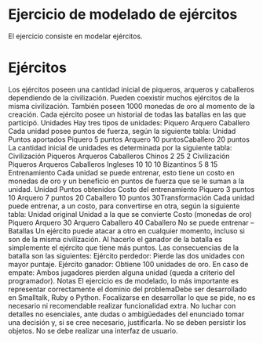 # Ejercicio de modelado de ejércitos
El ejercicio consiste en modelar ejércitos.

# Ejércitos
Los ejércitos poseen una cantidad inicial de piqueros, arqueros y caballeros dependiendo
de la civilización. Pueden coexistir muchos ejércitos de la misma civilización.
También poseen 1000 monedas de oro al momento de la creación.
Cada ejército posee un historial de todas las batallas en las que participó.
Unidades
Hay tres tipos de unidades:
Piquero
Arquero
Caballero
Cada unidad posee puntos de fuerza, según la siguiente tabla:
Unidad Puntos aportados
Piquero 5 puntos
Arquero 10 puntosCaballero 20 puntos
La cantidad inicial de unidades es determinada por la siguiente tabla:
Civilización Piqueros Arqueros Caballeros
Chinos 2 25 2
Civilización Piqueros Arqueros Caballeros
Ingleses 10 10 10
Bizantinos 5 8 15
Entrenamiento
Cada unidad se puede entrenar, esto tiene un costo en monedas de oro y un beneficio en puntos
de fuerza que se le suman a la unidad.
Unidad Puntos obtenidos Costo del entrenamiento
Piquero 3 puntos 10
Arquero 7 puntos 20
Caballero 10 puntos 30Transformación
Cada unidad puede entrenar, a un costo, para convertirse en otra, según la siguiente tabla:
Unidad original Unidad a la que se convierte Costo (monedas de oro)
Piquero Arquero 30
Arquero Caballero 40
Caballero No se puede entrenar –
Batallas
Un ejército puede atacar a otro en cualquier momento, incluso si son de la misma civilización. Al
hacerlo el ganador de la batalla es simplemente el ejército que tiene más puntos. Las
consecuencias de la batalla son las siguientes:
Ejército perdedor: Pierde las dos unidades con mayor puntaje.
Ejército ganador: Obtiene 100 unidades de oro.
En caso de empate: Ambos jugadores pierden alguna unidad (queda a criterio del
programador).
Notas
El ejercicio es de modelado, lo más importante es representar correctamente el dominio del
problemaDebe ser desarrollado en Smalltalk, Ruby o Python.
Focalizarse en desarrollar lo que se pide, no es necesario ni recomendable realizar
funcionalidad extra.
No luchar con detalles no esenciales, ante dudas o ambigüedades del enunciado tomar
una decisión y, si se cree necesario, justificarla.
No se deben persistir los objetos.
No se debe realizar una interfaz de usuario.